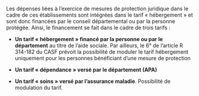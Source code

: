 Les dépenses liées à l’exercice de mesures de protection juridique dans le cadre de ces établissements sont intégrées dans le tarif « hébergement » et sont donc financées par le conseil départemental ou par la personne protégée.
Ainsi, le financement se fait dans le cadre de trois tarifs :

- **Un tarif « hébergement » financé par la personne ou par le département** au titre de l’aide sociale. Par ailleurs, le 6° de l’article R 314-182 du CASF prévoit la possibilité de moduler le tarif hébergement uniquement pour les personnes bénéficiant d’une mesure de protection

- **Un tarif « dépendance » versé par le département (APA)**

- **Un tarif « soins » versé par l’assurance maladie**. Possibilité de modulation du tarif.
